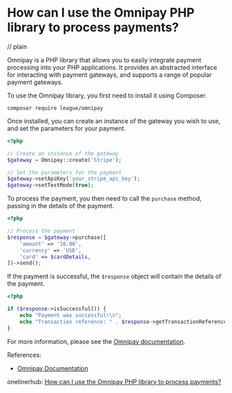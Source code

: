 # How can I use the Omnipay PHP library to process payments?
// plain

Omnipay is a PHP library that allows you to easily integrate payment processing into your PHP applications. It provides an abstracted interface for interacting with payment gateways, and supports a range of popular payment gateways.

To use the Omnipay library, you first need to install it using Composer.

```
composer require league/omnipay
```

Once installed, you can create an instance of the gateway you wish to use, and set the parameters for your payment.

```php
<?php

// Create an instance of the gateway
$gateway = Omnipay::create('Stripe');

// Set the parameters for the payment
$gateway->setApiKey('your_stripe_api_key');
$gateway->setTestMode(true);
```

To process the payment, you then need to call the `purchase` method, passing in the details of the payment.

```php
<?php

// Process the payment
$response = $gateway->purchase([
    'amount' => '10.00',
    'currency' => 'USD',
    'card' => $cardDetails,
])->send();
```

If the payment is successful, the `$response` object will contain the details of the payment.

```php
<?php

if ($response->isSuccessful()) {
    echo "Payment was successful!\n";
    echo "Transaction reference: " . $response->getTransactionReference() . "\n";
}
```

For more information, please see the [Omnipay documentation](https://omnipay.thephpleague.com/).

References:

- [Omnipay Documentation](https://omnipay.thephpleague.com/)

onelinerhub: [How can I use the Omnipay PHP library to process payments?](https://onelinerhub.com/php-omnipay/how-can-i-use-the-omnipay-php-library-to-process-payments)